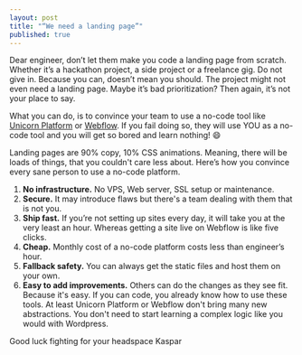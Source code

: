 ```yaml
---
layout: post
title: "“We need a landing page”"
published: true
---
```


Dear engineer, don’t let them make you code a landing page from scratch. Whether it’s a hackathon project, a side project or a freelance gig. Do not give in. Because you can, doesn’t mean you should. The project might not even need a landing page. Maybe it’s bad prioritization? Then again, it’s not your place to say.

What you can do, is to convince your team to use a no-code tool like [Unicorn Platform]("https://unicornplatform.com") or [Webflow]("https://webflow.com"). If you fail doing so, they will use YOU as a no-code tool and you will get so bored and learn nothing! 😄

Landing pages are 90% copy, 10% CSS animations. Meaning, there will be loads of things, that you couldn't care less about. Here’s how you convince every sane person to use a no-code platform.

1. **No infrastructure.** No VPS, Web server, SSL setup or maintenance.
2. **Secure.** It may introduce flaws but there's a team dealing with them that is not you.
3. **Ship fast.** If you’re not setting up sites every day, it will take you at the very least an hour. Whereas getting a site live on Webflow is like five clicks.
4. **Cheap.** Monthly cost of a no-code platform costs less than engineer’s hour.
5. **Fallback safety.** You can always get the static files and host them on your own.
6. **Easy to add improvements.** Others can do the changes as they see fit. Because it's easy.
   If you can code, you already know how to use these tools. At least Unicorn Platform or Webflow don't bring many new abstractions. You don't need to start learning a complex logic like you would with Wordpress.

Good luck fighting for your headspace
Kaspar
